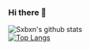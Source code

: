 ### Hi there 👋
![Sxbxn's github stats](https://github-readme-stats.vercel.app/api?username=Sxbxn&show_icons=true&theme=algolia)    
[![Top Langs](https://github-readme-stats.vercel.app/api/top-langs/?username=Sxbxn&layout=compact)](https://github.com/anuraghazra/github-readme-stats)


<!--
**Sxbxn/Sxbxn** is a ✨ _special_ ✨ repository because its `README.md` (this file) appears on your GitHub profile.

Here are some ideas to get you started:

- 🔭 I’m currently working on ...
- 🌱 I’m currently learning ...
- 👯 I’m looking to collaborate on ...
- 🤔 I’m looking for help with ...
- 💬 Ask me about ...
- 📫 How to reach me: ...
- 😄 Pronouns: ...
- ⚡ Fun fact: ...
-->


